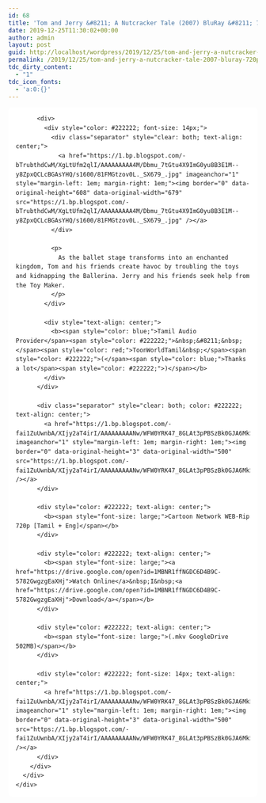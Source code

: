 ```yaml
---
id: 68
title: 'Tom and Jerry &#8211; A Nutcracker Tale (2007) BluRay &#8211; 720p &#8211; Dual Aud [Tamil + Eng] &#8211; x264 &#8211; 500MB'
date: 2019-12-25T11:30:02+00:00
author: admin
layout: post
guid: http://localhost/wordpress/2019/12/25/tom-and-jerry-a-nutcracker-tale-2007-bluray-720p-dual-aud-tamil-eng-x264-500mb/
permalink: /2019/12/25/tom-and-jerry-a-nutcracker-tale-2007-bluray-720p-dual-aud-tamil-eng-x264-500mb/
tdc_dirty_content:
  - "1"
tdc_icon_fonts:
  - 'a:0:{}'
---
```

<div dir="ltr" style="text-align: left;" trbidi="on">
  <div class="separator" style="clear: both; text-align: center;">
  </div>
  
  <div class="mod" data-hveid="CAsQAA" data-md="50" data-ved="2ahUKEwioj8nOm4rkAhXUV3wKHSYoBw0QkCkwHXoECAsQAA" lang="en-IN" style="background-color: white; border-radius: 8px; clear: none; font-family: arial, sans-serif; line-height: 1.57; padding-left: 15px; padding-right: 15px; padding-top: 0px;">
    <div class="PZPZlf hb8SAc kno-fb-ctx" data-attrid="description" data-hveid="CAsQAQ" data-ved="2ahUKEwioj8nOm4rkAhXUV3wKHSYoBw0QziAoADAdegQICxAB" style="margin: 13px 0px; overflow: hidden;">
      <div class="r-ip_3UeJ4SHp0" jsl="$t t-oF0h478wPRI;$x 0;">
        <div class="kno-rdesc r-iFxerhf4ZdFU" data-rtid="iFxerhf4ZdFU" jsaction="sngtp:r.Eddvt4h-GI8;tp_btn:r.Eddvt4h-GI8" jsl="$t t-JgTEvN6zUII;$x 0;">
          <h3 class="bNg8Rb" style="clip: rect(1px, 1px, 1px, 1px); color: #222222; font-size: medium; font-weight: normal; height: 1px; margin: 0px; overflow: hidden; padding: 0px; position: absolute; white-space: nowrap; width: 1px; z-index: -1000;">
            Description
          </h3>
          
          <div>
            <div style="color: #222222; font-size: 14px;">
              <div class="separator" style="clear: both; text-align: center;">
                <a href="https://1.bp.blogspot.com/-bTrubthdCwM/XgLtUfm2qlI/AAAAAAAAA4M/Dbmu_7tGtu4X9ImG0yu8B3E1M--y8ZpxQCLcBGAsYHQ/s1600/81FMGtzov0L._SX679_.jpg" imageanchor="1" style="margin-left: 1em; margin-right: 1em;"><img border="0" data-original-height="608" data-original-width="679" src="https://1.bp.blogspot.com/-bTrubthdCwM/XgLtUfm2qlI/AAAAAAAAA4M/Dbmu_7tGtu4X9ImG0yu8B3E1M--y8ZpxQCLcBGAsYHQ/s1600/81FMGtzov0L._SX679_.jpg" /></a>
              </div>
              
              <p>
                As the ballet stage transforms into an enchanted kingdom, Tom and his friends create havoc by troubling the toys and kidnapping the Ballerina. Jerry and his friends seek help from the Toy Maker.
              </p>
            </div>
            
            <div style="text-align: center;">
              <b><span style="color: blue;">Tamil Audio Provider</span><span style="color: #222222;">&nbsp;&#8211;&nbsp;</span><span style="color: red;">ToonWorldTamil&nbsp;</span><span style="color: #222222;">(</span><span style="color: blue;">Thanks a lot</span><span style="color: #222222;">)</span></b>
            </div>
          </div>
          
          <div class="separator" style="clear: both; color: #222222; text-align: center;">
            <a href="https://1.bp.blogspot.com/-fai1ZuUwnbA/XIjy2aT4irI/AAAAAAAAANw/WFW0YRK47_8GLAt3pPBSzBk0GJA6Mk5fgCPcBGAYYCw/s1600/torrborder.gif" imageanchor="1" style="margin-left: 1em; margin-right: 1em;"><img border="0" data-original-height="3" data-original-width="500" src="https://1.bp.blogspot.com/-fai1ZuUwnbA/XIjy2aT4irI/AAAAAAAAANw/WFW0YRK47_8GLAt3pPBSzBk0GJA6Mk5fgCPcBGAYYCw/s1600/torrborder.gif" /></a>
          </div>
          
          <div style="color: #222222; text-align: center;">
            <b><span style="font-size: large;">Cartoon Network WEB-Rip 720p [Tamil + Eng]</span></b>
          </div>
          
          <div style="color: #222222; text-align: center;">
            <b><span style="font-size: large;"><a href="https://drive.google.com/open?id=1MBNR1ffNGDC6D4B9C-5782GwgzgEaXHj">Watch Online</a>&nbsp;I&nbsp;<a href="https://drive.google.com/open?id=1MBNR1ffNGDC6D4B9C-5782GwgzgEaXHj">Download</a></span></b>
          </div>
          
          <div style="color: #222222; text-align: center;">
            <b><span style="font-size: large;">(.mkv GoogleDrive 502MB)</span></b>
          </div>
          
          <div style="color: #222222; font-size: 14px; text-align: center;">
            <a href="https://1.bp.blogspot.com/-fai1ZuUwnbA/XIjy2aT4irI/AAAAAAAAANw/WFW0YRK47_8GLAt3pPBSzBk0GJA6Mk5fgCPcBGAYYCw/s1600/torrborder.gif" imageanchor="1" style="margin-left: 1em; margin-right: 1em;"><img border="0" data-original-height="3" data-original-width="500" src="https://1.bp.blogspot.com/-fai1ZuUwnbA/XIjy2aT4irI/AAAAAAAAANw/WFW0YRK47_8GLAt3pPBSzBk0GJA6Mk5fgCPcBGAYYCw/s1600/torrborder.gif" /></a>
          </div>
        </div>
      </div>
    </div>
  </div>
</div>